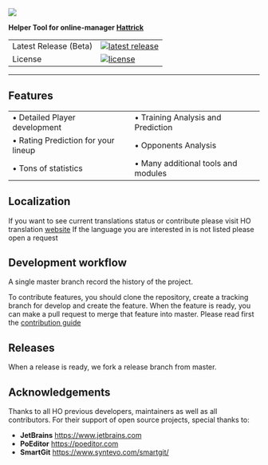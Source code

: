 
<div align="left">
  <img src="https://cdn.jsdelivr.net/gh/akasolace/ho@master/src/main/resources/ho_logo.png">
</div>

**Helper Tool for online-manager [Hattrick](www.hattrick.org)**
<table>
<tr>
  <td>Latest Release (Beta)</td>
  <td>
    <a href="https://github.com/akasolace/HO/releases/tag/1.435">
    <img src="https://img.shields.io/badge/HO-1.435-red.svg" alt="latest release" />
    </a>
  </td>
</tr>
<tr>
  <td>License</td>
  <td>
    <a href="https://github.com/akasolace/HO/blob/1.435/LICENSE">
    <img src="https://img.shields.io/badge/licence-LGPL%20v3.0-lightgrey.svg" alt="license" />
    </a>
</td>
</tr>
</table>

-----------------

## Features

<table border="0">
 <tr>
    <td>&bull; Detailed Player development</td>
    <td>&bull; Training Analysis and Prediction</td>
 </tr>
 <tr>
    <td>&bull; Rating Prediction for your lineup</td>
    <td>&bull; Opponents Analysis</td>
 </tr>
 <tr>
    <td>&bull; Tons of statistics</td>
    <td>&bull; Many additional tools and modules</td>
 </tr>
</table>


## Localization

If you want to see current translations status or contribute please visit HO translation [website](https://poeditor.com/join/project/jCaWGL1JCl)
If the language you are interested in is not listed please open a request

## Development workflow

A single master branch record the history of the project.

To contribute features, you should clone the repository, create a tracking branch for develop and create the feature.
When the feature is ready, you can make a pull request to merge that feature into master. 
Please read first the [contribution guide](contributing.md)


## Releases

When a release is ready, we fork a release branch from master. 

## Acknowledgements

Thanks to all HO previous developers, maintainers as well as all contributors. 
For their support of open source projects, special thanks to:
- **JetBrains** https://www.jetbrains.com
- **PoEditor**  https://poeditor.com
- **SmartGit**  https://www.syntevo.com/smartgit/
